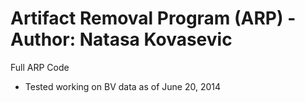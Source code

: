 Artifact Removal Program (ARP) - Author: Natasa Kovasevic 
===

Full ARP Code

- Tested working on BV data as of June 20, 2014
